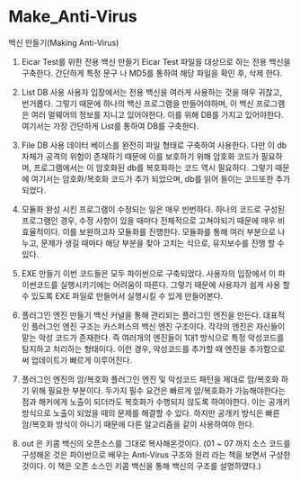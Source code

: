 # Make_Anti-Virus
백신 만들기(Making Anti-Virus)

01. Eicar Test를 위한 전용 백신 만들기
Eicar Test 파일을 대상으로 하는 전용 백신을 구축한다. 간단하게 특정 문구 나 MD5를 통하여 해당 파일을 확인 후, 삭제 한다.

02. List DB 사용
사용자 입장에서는 전용 백신을 여러게 사용하는 것을 매우 귀찮고, 번거롭다. 그렇기 때문에 하나의 백신 프로그램을 만들어야하며, 이 백신 프로그램은 여러 멀웨어의 정보를 지니고 있어야한다.
이를 위해 DB를 가지고 있어야한다. 여기서는 가장 간단하게 List를 통하여 DB를 구축한다.

03. File DB 사용
데이터 베이스를 완전히 파일 형태로 구축하여 사용한다. 다만 이 db 자체가 공격의 위험이 존재하기 때문에 이를 보호하기 위해 암호화 코드가 필요하며, 프로그램에서는 이 암호화된 db를 복호화하는 코드 역시 필요하다.
그렇기 때문에 여기서는 암호화/복호화 코드가 추가 되었으며, db를 읽어 들이는 코드또한 추가되었다.

04. 모듈화
완성 시킨 프로그램이 수정되는 일은 매우 빈번하다. 하나의 코드로 구성된 프로그램인 경우, 수정 사항이 있을 때마다 전체적으로 고쳐야되기 때문에 매우 비효율적이다.
이를 보완하고자 모듈화를 진행한다. 모듈화를 통해 여러 부분으로 나누고, 문제가 생길 때마다 해당 부분을 찾아 고치는 식으로, 유지보수를 진행 할 수 있다.

05. EXE 만들기
이번 코드들은 모두 파이썬으로 구축되었다. 사용자의 입장에서 이 파이썬코드를 실행시키기에는 어려움이 따른다. 그렇기 때문에 사용자가 쉽게 사용 할 수 있도록 EXE 파일로 만들어서 실행시킬 수 있게 만들어본다.

06. 플러그인 엔진 만들기
백신 커널을 통해 관리되는 플러그인 엔진을 만든다. 대표적인 플러그인 엔진 구조는 카스퍼스의 백신 엔진 구조이다. 각각의 엔진은 자신들이 맡는 악성 코드가 존재한다. 즉 여러개의 엔진들이 1대1 방식으로 특정 악성코드를 탐지하고 처리하는 형태이다. 이런 경우, 악성코드를 추가할 때 엔진을 추가함으로써 업데이트가 빠르게 이루어진다.

07. 플러그인 엔진의 암/복호화
플러그인 엔진 및 악성코드 패턴을 제대로 암/복호화 하기 위해 필요한 부분이다. 두가지 필수 요건은 빠르게 암/복호화가 가능해야한다는 점과 해커에게 노출이 되더라도 복호화가 수행되지 않도록 하여야한다. 이는 공개키 방식으로 노출이 되었을 때의 문제를 해결할 수 있다. 하지만 공개키 방식은 빠른 암/복호화 방식이 아니기 때문에 다른 알고리즘을 같이 사용하여야 한다.


08. out 은 키콤 백신의 오픈소스를 그대로 복사해온것이다.
(01 ~ 07 까지 소스 코드를 구성해온 것은 파이썬으로 배우는 Anti-Virus 구조와 원리 라는 책을 보면서 구성한 것이다. 이 책은 오픈 소스인 키콤 백신을 통해 백신의 구조를 설명하였다.)

